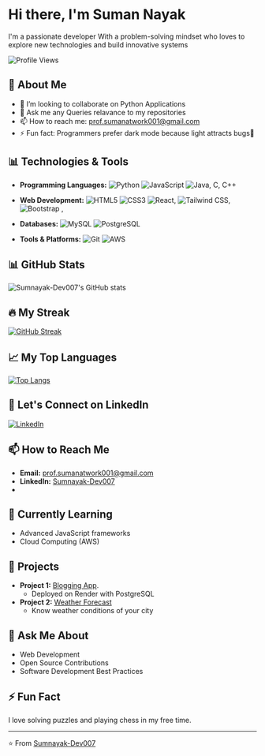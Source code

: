 # Hi there, I'm Suman Nayak
I'm a passionate developer With a problem-solving mindset who loves to explore new technologies and build innovative systems


![Profile Views](https://komarev.com/ghpvc/?username=Sumnayak-Dev007&color=blue)

## 🚀 About Me
- 👯 I’m looking to collaborate on Python Applications 
- 💬 Ask me any Queries relavance to my repositories
- 📫 How to reach me: prof.sumanatwork001@gmail.com
- ⚡ Fun fact: Programmers prefer dark mode because light attracts bugs🐞



## 📊 Technologies & Tools
- **Programming Languages:** ![Python](https://img.shields.io/badge/-Python-blue?style=flat&logo=python) ![JavaScript](https://img.shields.io/badge/-JavaScript-yellow?style=flat&logo=javascript) ![Java](https://img.shields.io/badge/-Java-red?style=flat&logo=java), C, C++
- **Web Development:** ![HTML5](https://img.shields.io/badge/-HTML5-orange?style=flat&logo=html5) ![CSS3](https://img.shields.io/badge/-CSS3-blue?style=flat&logo=css3) ![React](https://img.shields.io/badge/-React-blue?style=flat&logo=react), ![Tailwind CSS](https://img.shields.io/badge/Tailwind_CSS-38B2AC?style=for-the-badge&logo=tailwindcss&logoColor=white&borderRadius=20), ![Bootstrap](https://img.shields.io/badge/Bootstrap-7952B3?style=for-the-badge&logo=bootstrap&logoColor=white&borderRadius=20) ,


- **Databases:** ![MySQL](https://img.shields.io/badge/-MySQL-blue?style=flat&logo=mysql) ![PostgreSQL](https://img.shields.io/badge/-PostgreSQL-blue?style=flat&logo=postgresql)
- **Tools & Platforms:** ![Git](https://img.shields.io/badge/-Git-orange?style=flat&logo=git)  ![AWS](https://img.shields.io/badge/-AWS-orange?style=flat&logo=amazon-aws)


## 📊 GitHub Stats
![Sumnayak-Dev007's GitHub stats](https://github-readme-stats.vercel.app/api?username=Sumnayak-Dev007&show_icons=true&theme=radical)

## 🔥 My Streak
[![GitHub Streak](https://streak-stats.demolab.com?user=Sumnayak-Dev007)](https://git.io/streak-stats)


## 📈 My Top Languages
[![Top Langs](https://github-readme-stats.vercel.app/api/top-langs/?username=Sumnayak-Dev007&layout=compact&theme=radical)](https://github.com/anuraghazra/github-readme-stats)



## 🤝 Let's Connect on LinkedIn
[![LinkedIn](https://img.shields.io/badge/LinkedIn-0077B5?style=flat&logo=linkedin&logoColor=white)](https://www.linkedin.com/in/sumanknayak/) 




## 📫 How to Reach Me
- **Email:** prof.sumanatwork001@gmail.com
- **LinkedIn:** [Sumnayak-Dev007](https://www.linkedin.com/in/sumanknayak/)
- 
## 🌱 Currently Learning
- Advanced JavaScript frameworks
- Cloud Computing (AWS)

## 🚀 Projects
- **Project 1:** [Blogging App](https://github.com/Sumnayak-Dev007/Render-Blog.git).
  - Deployed on Render with PostgreSQL
- **Project 2:** [Weather Forecast](https://github.com/Sumnayak-Dev007/Django-Weather-App.git)
  - Know weather conditions of your city 

## 💬 Ask Me About
- Web Development
- Open Source Contributions
- Software Development Best Practices

## ⚡ Fun Fact
I love solving puzzles and playing chess in my free time.

---

⭐️ From [Sumnayak-Dev007](https://github.com/Sumnayak-Dev007)
